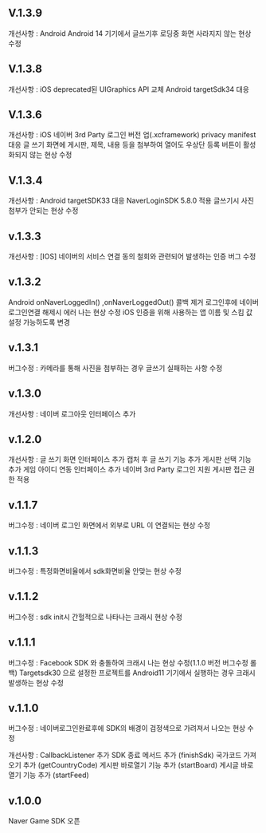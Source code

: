 V.1.3.9
-------------
개선사항 : 
Android
  Android 14 기기에서 글쓰기후 로딩중 화면 사라지지 않는 현상 수정


V.1.3.8
-------------
개선사항 :
iOS
  deprecated된 UIGraphics API 교체
Android
  targetSdk34 대응


V.1.3.6
-------------
개선사항 :
iOS
  네이버 3rd Party 로그인 버전 업(.xcframework) 
  privacy manifest 대응
  글 쓰기 화면에 게시판, 제목, 내용 등을 첨부하여 열어도 우상단 등록 버튼이 활성화되지 않는 현상 수정


V.1.3.4
-------------
개선사항 :
Android
  targetSDK33 대응
  NaverLoginSDK 5.8.0 적용
  글쓰기시 사진첨부가 안되는 현상 수정


v.1.3.3
-------------
개선사항 :
 [IOS] 네이버의 서비스 연결 동의 철회와 관련되어 발생하는 인증 버그 수정


v.1.3.2
-------------
Android
  onNaverLoggedIn() ,onNaverLoggedOut() 콜백 제거
  로그인후에 네이버로그인연결 해제시 에러 나는 현상 수정
iOS
  인증을 위해 사용하는 앱 이름 및 스킴 값 설정 가능하도록 변경


v.1.3.1
-------------
버그수정 :
 카메라를 통해 사진을 첨부하는 경우 글쓰기 실패하는 사항 수정 


v.1.3.0
-------------
개선사항 :
 네이버 로그아웃 인터페이스 추가


v.1.2.0
-------------
개선사항 :
 글 쓰기 화면 인터페이스 추가
 캡처 후 글 쓰기 기능 추가
 게시판 선택 기능 추가
 게임 아이디 연동 인터페이스 추가
 네이버 3rd Party 로그인 지원
 게시판 접근 권한 적용


v.1.1.7
-------------
버그수정 :
 네이버 로그인 화면에서 외부로 URL 이 연결되는 현상 수정
 

v.1.1.3
-------------
버그수정 :
 특정화면비율에서 sdk화면비율 안맞는 현상 수정




v.1.1.2
-------------
버그수정 :
 sdk init시 간헐적으로 나타나는 크래시 현상 수정




v.1.1.1
-------------
버그수정 :
 Facebook SDK 와 충돌하여 크래시 나는 현상 수정(1.1.0 버전 버그수정 롤백)
 Targetsdk30 으로 설정한 프로젝트를 Android11 기기에서 실행하는 경우 크래시 발생하는 현상 수정




v.1.1.0
-------------
버그수정 :
 네이버로그인완료후에 SDK의 배경이 검정색으로 가려져서 나오는 현상 수정

개선사항 :
 CallbackListener 추가
 SDK 종료 메서드 추가 (finishSdk)
 국가코드 가져오기 추가 (getCountryCode)
 게시판 바로열기 기능 추가 (startBoard)
 게시글 바로열기 기능 추가 (startFeed)




v.1.0.0
-------------
 Naver Game SDK 오픈

